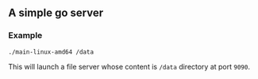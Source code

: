 ## A simple go server

### Example

`./main-linux-amd64 /data`

This will launch a file server whose content is `/data` directory at port `9090`.